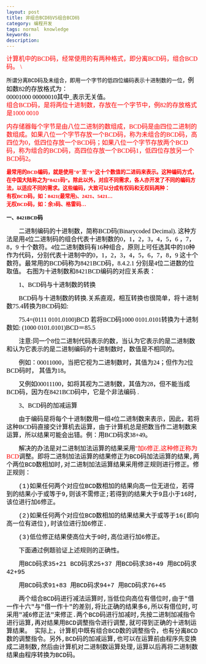```yaml
---
layout: post
title: 非组合BCD码VS组合BCD码
category: 编程开发
tags: normal　knowledge
keywords: 
description: 
---
```


<div
style="padding-bottom:0px;widows:2;text-transform:none;text-indent:0px;padding-left:0px;padding-right:0px;font:14px/21px verdana, 'courier new';white-space:normal;orphans:2;letter-spacing:normal;color:#000000;word-spacing:0px;padding-top:0px;-webkit-text-size-adjust:auto;-webkit-text-stroke-width:0px;">

<span
style="font-family:宋体;color:red;font-size:12pt;">计算机中的BCD码，经常使用的有两种格式，即分离BCD码，组合BCD码。<span
class="Apple-converted-space"> </span>\
    
所谓分离BCD码及未组合，即用一个字节的低四位编码表示十进制数的一位，</span><span
style="font-family:宋体;font-size:12pt;">例如数82的存放格式为：<span
class="Apple-converted-space"> </span>\
 00001000   00000010其中\_表示无关值。<span
class="Apple-converted-space"> </span>\
 </span><span
style="font-family:宋体;color:red;font-size:12pt;">    <span
class="Apple-converted-space"> </span></span><span
style="font-family:宋体;color:red;font-size:12pt;">组合BCD码，是将两位十进制数，存放在一个字节中，例82的存放格式是1000
0010</span>

<span style="font-family:宋体;color:red;font-size:12pt;">      <span
class="Apple-converted-space"> </span></span><span
style="font-family:宋体;color:red;font-size:12pt;">内存储器每个字节是由八位二进制的数组成，BCD码是由四位二进制的数组成。如果八位一个字节存放一个BCD码，称为未组合的BCD码，高四位为0，低四位存放一个BCD码；如果八位一个字节存放两个BCD码，称为组合的BCD码，高四位存放一个BCD码1，低四位存放另一个BCD码2。</span>

**<span
style="font-family:宋体;color:red;font-size:10pt;">最常用的BCD编码，就是使用"0"至"9"这十个数值的二进码来表示。这种编码方式，在中国大陆称之为“8421码”。除此以外，对应不同需求，各人亦开发了不同的编码方法，以适应不同的需求。这些编码，大致可以分成有权码和无权码两种：<span
class="Apple-converted-space"> </span>\
 有权BCD码，如：8421(最常用)、2421、5421…<span
class="Apple-converted-space"> </span>\
 无权BCD码，如：余3码、格雷码…</span>**

**<span style="font-family:宋体;font-size:10pt;">一、8421BCD码</span>**

<span
style="font-family:宋体;font-size:12pt;">　　二进制编码的十进制数，简称BCD码(Binarycoded
Decimal). 这种方法是用4位二进制码的组合代表十进制数的0，1，2，3，4，5，6
，7，8，9
十个数符。4位二进制数码有16种组合，原则上可任选其中的10种作为代码，分别代表十进制中的0，1，2，3，4，5，6，7，8，9
这十个数符。最常用的BCD码称为8421BCD码，8.4.2.1
分别是4位二进数的位取值。
右图为十进制数和8421BCD编码的对应关系表：</span>

<span
style="font-family:宋体;font-size:12pt;">　　1、BCD码与十进制数的转换</span>

<span
style="font-family:宋体;font-size:12pt;">　　BCD码与十进制数的转换.关系直观，相互转换也很简单，将十进制数75.4转换为BCD码如:</span>

<span style="font-family:宋体;font-size:12pt;">　　75.4=(0111
0101.0100)BCD 若将BCD码1000 0101.0101转换为十进制数如: (1000
0101.0101)BCD＝85.5</span>

<span
style="font-family:宋体;font-size:12pt;">　　注意:同一个8位二进制代码表示的数，当认为它表示的是二进制数和认为它表示的是二进制编码的十进制数时，数值是不相同的。</span>

<span
style="font-family:宋体;font-size:12pt;">　　例如：00011000，当把它视为二进制数时，其值为24；但作为2位BCD码时，
其值为18。</span>

<span
style="font-family:宋体;font-size:12pt;">　　又例如00011100，如将其视为二进制数，其值为28，但不能当成BCD码，因为在8421BCD码中，它是个非法编码
.</span>

<span
style="font-family:宋体;font-size:12pt;">　　3、BCD码的加减运算</span>

<span
style="font-family:宋体;font-size:12pt;">　　由于编码是将每个十进制数用一组4位二进制数来表示，因此，若将这种BCD码直接交计算机去运算，由于计算机总是把数当作二进制数来运算，所以结果可能会出错。例：用BCD码求38+49。</span>

<span
style="font-family:宋体;font-size:12pt;">　　解决的办法是对二进制加法运算的结果采用</span><span
style="font-family:宋体;color:red;font-size:12pt;">"</span><span
style="font-family:宋体;color:red;font-size:12pt;">加6修正,这种修正称为BCD</span><span
style="text-align:left;font-size:12pt;">调整</span><span
style="text-align:left;font-size:12pt;">。即将二进制加法运算的结果修正为BCD码加法运算的结果,两个两位BCD数相加时,对二进制加法运算结果采用修正规则进行修正。修正规则：</span>

</div>

<div
style="padding-bottom:0px;widows:2;text-transform:none;text-indent:0px;padding-left:0px;padding-right:0px;font:14px/21px verdana, 'courier new';white-space:normal;orphans:2;letter-spacing:normal;color:#000000;word-spacing:0px;padding-top:0px;-webkit-text-size-adjust:auto;-webkit-text-stroke-width:0px;">

<span
style="font-size:12pt;">　　(1)如果任何两个对应位BCD数相加的结果向高一位无进位，若得到的结果小于或等于9,则该不需修正;</span><span
style="font-size:12pt;">若得到的结果大于9且小于16时,该位进行加6修正。</span>

<span
style="font-size:12pt;">　　(2)如果任何两个对应位BCD数相加的结果结果大于或等于16</span><span
style="font-size:12pt;">(</span><span
style="font-size:12pt;">即向高一位有进位),时该位进行加6修正</span><span
style="font-size:12pt;">.</span>

<span style="font-size:12pt;">　　</span><span
style="font-size:12pt;">(3)</span><span
style="font-size:12pt;">低位修正结果使高位大于9时,高位进行加6修正。</span>

<span
style="font-size:12pt;">　　下面通过例题验证上述规则的正确性。</span>

<span style="font-size:12pt;">　　用BCD码求35+21 BCD码求25+37
用BCD码求38+49 用BCD码求42+95</span>

<span style="font-size:12pt;">　　用BCD码求91+83 用BCD码求94+7
用BCD码求76+45</span>

<span
style="font-size:12pt;">　　两个组合BCD码进行减法运算时,当低位向高位有借位时,由于"借一作十六"与"借一作十"的差别,将比正确的结果多6,所以有借位时,可采用"减6修正法"来修正.两个BCD码进行加减时,先按二进制加减指令进行运算,再对结果用BCD调整指令进行调整,就可得到正确的十进制运算结果。
实际上，计算机中既有组合BCD数的调整指令，也有分离BCD数的调整指令。另外,BCD码的加减运算,也可以在运算前由程序先变换成二进制数,然后由计算机对二进制数运算处理,运算以后再将二进制数结果由程序转换为BCD码。 </span>

</div>






